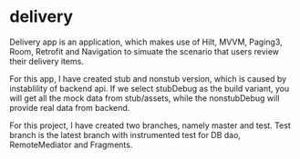 # delivery
Delivery app is an application, which makes use of Hilt, MVVM, Paging3, Room, Retrofit and Navigation to simuate the scenario that users review their delivery items.

For this app, I have created stub and nonstub version, which is caused by instablility of backend api. 
If we select stubDebug as the build variant, you will get all the mock data from stub/assets, while the nonstubDebug will provide real data from backend.

For this project, I have created two branches, namely master and test. Test branch is the latest branch with instrumented test for DB dao, RemoteMediator and Fragments.
